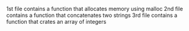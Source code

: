 1st file contains a function that allocates memory using malloc
2nd file contains a function that concatenates two strings
3rd file contains a function that crates an array of integers
